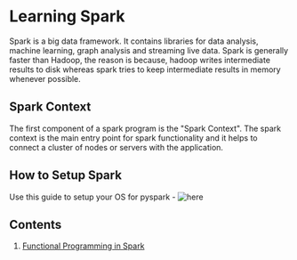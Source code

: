 # Learning Spark

Spark is a big data framework. It contains libraries for data analysis, machine learning, graph analysis and streaming live data. Spark is generally faster than Hadoop, the reason is because, hadoop writes intermediate results to disk whereas spark tries to keep intermediate results in memory whenever possible.

## Spark Context
The first component of a spark program is the "Spark Context". The spark context is the main entry point for spark functionality and it helps to connect a cluster of nodes or servers with the application.

## How to Setup Spark
Use this guide to setup your OS for pyspark - ![here](https://medium.com/@GalarnykMichael/install-spark-on-ubuntu-pyspark-231c45677de0)

## Contents

1. [Functional Programming in Spark]("./1-Functional-Programming-Spark")